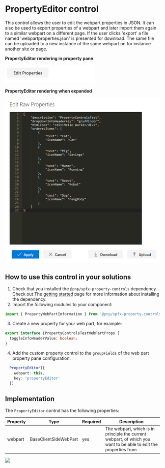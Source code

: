 # PropertyEditor control

This control allows the user to edit the webpart properties in JSON. It can also be used to export properties of a webpart and later import them again to a similar webpart on a different page. If the user clicks 'export' a file named 'webpartproperties.json' is presented for download. The same file can be uploaded to a new instance of the same webpart on for instance another site or page.

**PropertyEditor rendering in property pane**

![PropertyEditor rendering](../assets/propertyeditorinpane.png)


**PropertyEditor rendering when expanded**

![PropertyEditor rendering](../assets/propertyeditorexpanded.png)

## How to use this control in your solutions

1. Check that you installed the `@pnp/spfx-property-controls` dependency. Check out The [getting started](../#getting-started) page for more information about installing the dependency.
2. Import the following modules to your component: 

```TypeScript
import { PropertyWebPartInformation } from '@pnp/spfx-property-controls/lib/PropertyEditor';
```

3. Create a new property for your web part, for example:

```TypeScript
export interface IPropertyControlsTestWebPartProps {
  toggleInfoHeaderValue: boolean;
}
```

4. Add the custom property control to the `groupFields` of the web part property pane configuration:

```TypeScript
  PropertyEditor({
    webpart: this,
    key: 'propertyEditor'
  })    
```

## Implementation

The `PropertyEditor` control has the following properties:

| Property | Type | Required | Description |
| ---- | ---- | ---- | ---- |
| webpart | BaseClientSideWebPart | yes | The webpart, which is in principle the current webpart, of which you want to be able to edit the properties from |


![](https://telemetry.sharepointpnp.com/sp-dev-fx-property-controls/wiki/PropertyEditor)
